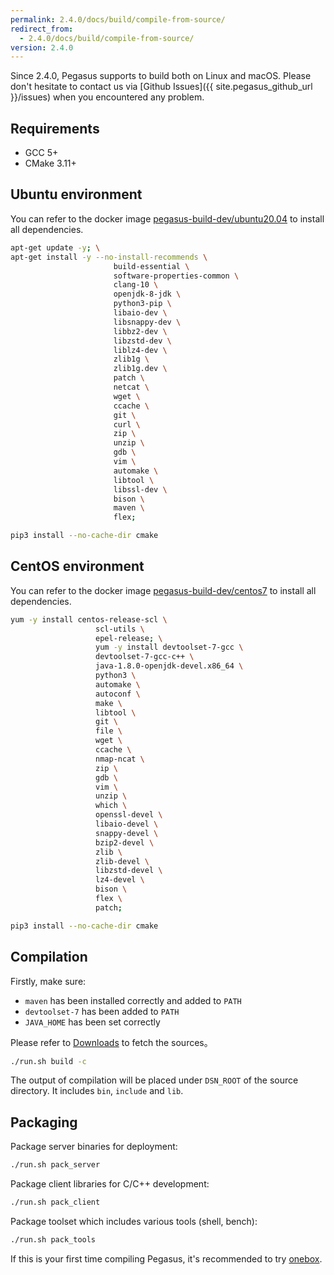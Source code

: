 ```yaml
---
permalink: 2.4.0/docs/build/compile-from-source/
redirect_from:
  - 2.4.0/docs/build/compile-from-source/
version: 2.4.0
---
```


Since 2.4.0, Pegasus supports to build both on Linux and macOS. Please don't hesitate to contact us via [Github Issues]({{ site.pegasus_github_url }}/issues) when you encountered any problem.

## Requirements

- GCC 5+
- CMake 3.11+

## Ubuntu environment

You can refer to the docker image [pegasus-build-dev/ubuntu20.04](https://github.com/apache/incubator-pegasus/blob/v2.4/docker/pegasus-build-env/ubuntu2004/Dockerfile) to install all dependencies.

```bash
apt-get update -y; \
apt-get install -y --no-install-recommends \
                       build-essential \
                       software-properties-common \
                       clang-10 \
                       openjdk-8-jdk \
                       python3-pip \
                       libaio-dev \
                       libsnappy-dev \
                       libbz2-dev \
                       libzstd-dev \
                       liblz4-dev \
                       zlib1g \
                       zlib1g.dev \
                       patch \
                       netcat \
                       wget \
                       ccache \
                       git \
                       curl \
                       zip \
                       unzip \
                       gdb \
                       vim \
                       automake \
                       libtool \
                       libssl-dev \
                       bison \
                       maven \
                       flex;

pip3 install --no-cache-dir cmake
```

## CentOS environment

You can refer to the docker image [pegasus-build-dev/centos7](https://github.com/apache/incubator-pegasus/blob/v2.4/docker/pegasus-build-env/centos7/Dockerfile) to install all dependencies.

```bash
yum -y install centos-release-scl \
                   scl-utils \
                   epel-release; \
                   yum -y install devtoolset-7-gcc \
                   devtoolset-7-gcc-c++ \
                   java-1.8.0-openjdk-devel.x86_64 \
                   python3 \
                   automake \
                   autoconf \
                   make \
                   libtool \
                   git \
                   file \
                   wget \
                   ccache \
                   nmap-ncat \
                   zip \
                   gdb \
                   vim \
                   unzip \
                   which \
                   openssl-devel \
                   libaio-devel \
                   snappy-devel \
                   bzip2-devel \
                   zlib \
                   zlib-devel \
                   libzstd-devel \
                   lz4-devel \
                   bison \
                   flex \
                   patch;

pip3 install --no-cache-dir cmake
```

## Compilation

Firstly, make sure:
- `maven` has been installed correctly and added to `PATH`
- `devtoolset-7` has been added to `PATH`
- `JAVA_HOME` has been set correctly

Please refer to [Downloads](/docs/downloads) to fetch the sources。

```bash
./run.sh build -c
```

The output of compilation will be placed under `DSN_ROOT` of the source directory. It includes `bin`, `include` and `lib`.

## Packaging

Package server binaries for deployment:

```bash
./run.sh pack_server
```

Package client libraries for C/C++ development:

```bash
./run.sh pack_client
```

Package toolset which includes various tools (shell, bench):

```bash
./run.sh pack_tools
```

If this is your first time compiling Pegasus, it's recommended to try [onebox](/overview/onebox).
